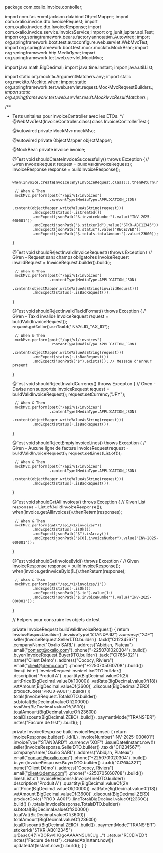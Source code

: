 package com.oxalio.invoice.controller;

import com.fasterxml.jackson.databind.ObjectMapper;
import com.oxalio.invoice.dto.InvoiceRequest;
import com.oxalio.invoice.dto.InvoiceResponse;
import com.oxalio.invoice.service.InvoiceService;
import org.junit.jupiter.api.Test;
import org.springframework.beans.factory.annotation.Autowired;
import org.springframework.boot.test.autoconfigure.web.servlet.WebMvcTest;
import org.springframework.boot.test.mock.mockito.MockBean;
import org.springframework.http.MediaType;
import org.springframework.test.web.servlet.MockMvc;

import java.math.BigDecimal;
import java.time.Instant;
import java.util.List;

import static org.mockito.ArgumentMatchers.any;
import static org.mockito.Mockito.when;
import static org.springframework.test.web.servlet.request.MockMvcRequestBuilders.*;
import static org.springframework.test.web.servlet.result.MockMvcResultMatchers.*;

/**
 * Tests unitaires pour InvoiceController avec les DTOs.
 */
@WebMvcTest(InvoiceController.class)
class InvoiceControllerTest {

    @Autowired
    private MockMvc mockMvc;

    @Autowired
    private ObjectMapper objectMapper;

    @MockBean
    private invoice invoice;

    @Test
    void shouldCreateInvoiceSuccessfully() throws Exception {
        // Given
        InvoiceRequest request = buildValidInvoiceRequest();
        InvoiceResponse response = buildInvoiceResponse();

        when(invoice.createInvoice(any(InvoiceRequest.class))).thenReturn(response);

        // When & Then
        mockMvc.perform(post("/api/v1/invoices")
                        .contentType(MediaType.APPLICATION_JSON)
                        .content(objectMapper.writeValueAsString(request)))
                .andExpect(status().isCreated())
                .andExpect(jsonPath("$.invoiceNumber").value("INV-2025-000001"))
                .andExpect(jsonPath("$.stickerId").value("STKR-ABC12345"))
                .andExpect(jsonPath("$.status").value("RECEIVED"))
                .andExpect(jsonPath("$.totals.totalAmount").value(23600));
    }

    @Test
    void shouldRejectInvalidInvoiceRequest() throws Exception {
        // Given - Request sans champs obligatoires
        InvoiceRequest invalidRequest = InvoiceRequest.builder().build();

        // When & Then
        mockMvc.perform(post("/api/v1/invoices")
                        .contentType(MediaType.APPLICATION_JSON)
                        .content(objectMapper.writeValueAsString(invalidRequest)))
                .andExpect(status().isBadRequest());
    }

    @Test
    void shouldRejectInvalidTaxIdFormat() throws Exception {
        // Given - TaxId invalide
        InvoiceRequest request = buildValidInvoiceRequest();
        request.getSeller().setTaxId("INVALID_TAX_ID");

        // When & Then
        mockMvc.perform(post("/api/v1/invoices")
                        .contentType(MediaType.APPLICATION_JSON)
                        .content(objectMapper.writeValueAsString(request)))
                .andExpect(status().isBadRequest())
                .andExpect(jsonPath("$").exists()); // Message d'erreur présent
    }

    @Test
    void shouldRejectInvalidCurrency() throws Exception {
        // Given - Devise non supportée
        InvoiceRequest request = buildValidInvoiceRequest();
        request.setCurrency("JPY");

        // When & Then
        mockMvc.perform(post("/api/v1/invoices")
                        .contentType(MediaType.APPLICATION_JSON)
                        .content(objectMapper.writeValueAsString(request)))
                .andExpect(status().isBadRequest());
    }

    @Test
    void shouldRejectEmptyInvoiceLines() throws Exception {
        // Given - Aucune ligne de facture
        InvoiceRequest request = buildValidInvoiceRequest();
        request.setLines(List.of());

        // When & Then
        mockMvc.perform(post("/api/v1/invoices")
                        .contentType(MediaType.APPLICATION_JSON)
                        .content(objectMapper.writeValueAsString(request)))
                .andExpect(status().isBadRequest());
    }

    @Test
    void shouldGetAllInvoices() throws Exception {
        // Given
        List<InvoiceResponse> responses = List.of(buildInvoiceResponse());
        when(invoice.getAllInvoices()).thenReturn(responses);

        // When & Then
        mockMvc.perform(get("/api/v1/invoices"))
                .andExpect(status().isOk())
                .andExpect(jsonPath("$").isArray())
                .andExpect(jsonPath("$[0].invoiceNumber").value("INV-2025-000001"));
    }

    @Test
    void shouldGetInvoiceById() throws Exception {
        // Given
        InvoiceResponse response = buildInvoiceResponse();
        when(invoice.getInvoiceById(1L)).thenReturn(response);

        // When & Then
        mockMvc.perform(get("/api/v1/invoices/1"))
                .andExpect(status().isOk())
                .andExpect(jsonPath("$.id").value(1))
                .andExpect(jsonPath("$.invoiceNumber").value("INV-2025-000001"));
    }

    // Helpers pour construire les objets de test

    private InvoiceRequest buildValidInvoiceRequest() {
        return InvoiceRequest.builder()
                .invoiceType("STANDARD")
                .currency("XOF")
                .seller(InvoiceRequest.SellerDTO.builder()
                        .taxId("CI1234567")
                        .companyName("Oxalio SARL")
                        .address("Abidjan, Plateau")
                        .email("contact@oxalio.com")
                        .phone("+2250701020304")
                        .build())
                .buyer(InvoiceRequest.BuyerDTO.builder()
                        .taxId("CI7654321")
                        .name("Client Démo")
                        .address("Cocody, Riviera")
                        .email("client@demo.com")
                        .phone("+2250705060708")
                        .build())
                .lines(List.of(
                        InvoiceRequest.InvoiceLineDTO.builder()
                                .description("Produit A")
                                .quantity(BigDecimal.valueOf(2))
                                .unitPrice(BigDecimal.valueOf(10000))
                                .vatRate(BigDecimal.valueOf(18))
                                .vatAmount(BigDecimal.valueOf(3600))
                                .discount(BigDecimal.ZERO)
                                .productCode("PROD-A001")
                                .build()
                ))
                .totals(InvoiceRequest.TotalsDTO.builder()
                        .subtotal(BigDecimal.valueOf(20000))
                        .totalVat(BigDecimal.valueOf(3600))
                        .totalAmount(BigDecimal.valueOf(23600))
                        .totalDiscount(BigDecimal.ZERO)
                        .build())
                .paymentMode("TRANSFER")
                .notes("Facture de test")
                .build();
    }

    private InvoiceResponse buildInvoiceResponse() {
        return InvoiceResponse.builder()
                .id(1L)
                .invoiceNumber("INV-2025-000001")
                .invoiceType("STANDARD")
                .currency("XOF")
                .issueDate(Instant.now())
                .seller(InvoiceResponse.SellerDTO.builder()
                        .taxId("CI1234567")
                        .companyName("Oxalio SARL")
                        .address("Abidjan, Plateau")
                        .email("contact@oxalio.com")
                        .phone("+2250701020304")
                        .build())
                .buyer(InvoiceResponse.BuyerDTO.builder()
                        .taxId("CI7654321")
                        .name("Client Démo")
                        .address("Cocody, Riviera")
                        .email("client@demo.com")
                        .phone("+2250705060708")
                        .build())
                .lines(List.of(
                        InvoiceResponse.InvoiceLineDTO.builder()
                                .description("Produit A")
                                .quantity(BigDecimal.valueOf(2))
                                .unitPrice(BigDecimal.valueOf(10000))
                                .vatRate(BigDecimal.valueOf(18))
                                .vatAmount(BigDecimal.valueOf(3600))
                                .discount(BigDecimal.ZERO)
                                .productCode("PROD-A001")
                                .lineTotal(BigDecimal.valueOf(23600))
                                .build()
                ))
                .totals(InvoiceResponse.TotalsDTO.builder()
                        .subtotal(BigDecimal.valueOf(20000))
                        .totalVat(BigDecimal.valueOf(3600))
                        .totalAmount(BigDecimal.valueOf(23600))
                        .totalDiscount(BigDecimal.ZERO)
                        .build())
                .paymentMode("TRANSFER")
                .stickerId("STKR-ABC12345")
                .qrBase64("iVBORw0KGgoAAAANSUhEUg...")
                .status("RECEIVED")
                .notes("Facture de test")
                .createdAt(Instant.now())
                .updatedAt(Instant.now())
                .build();
    }
}